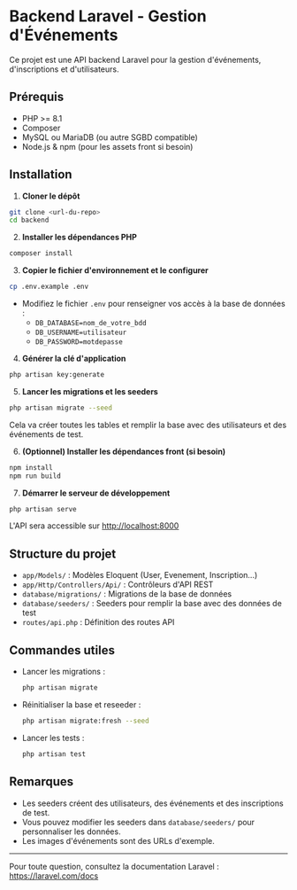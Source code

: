 # Backend Laravel - Gestion d'Événements

Ce projet est une API backend Laravel pour la gestion d'événements, d'inscriptions et d'utilisateurs.

## Prérequis

-   PHP >= 8.1
-   Composer
-   MySQL ou MariaDB (ou autre SGBD compatible)
-   Node.js & npm (pour les assets front si besoin)

## Installation

1. **Cloner le dépôt**

```bash
git clone <url-du-repo>
cd backend
```

2. **Installer les dépendances PHP**

```bash
composer install
```

3. **Copier le fichier d'environnement et le configurer**

```bash
cp .env.example .env
```

-   Modifiez le fichier `.env` pour renseigner vos accès à la base de données :
    -   `DB_DATABASE=nom_de_votre_bdd`
    -   `DB_USERNAME=utilisateur`
    -   `DB_PASSWORD=motdepasse`

4. **Générer la clé d'application**

```bash
php artisan key:generate
```

5. **Lancer les migrations et les seeders**

```bash
php artisan migrate --seed
```

Cela va créer toutes les tables et remplir la base avec des utilisateurs et des événements de test.

6. **(Optionnel) Installer les dépendances front (si besoin)**

```bash
npm install
npm run build
```

7. **Démarrer le serveur de développement**

```bash
php artisan serve
```

L'API sera accessible sur [http://localhost:8000](http://localhost:8000)

## Structure du projet

-   `app/Models/` : Modèles Eloquent (User, Evenement, Inscription...)
-   `app/Http/Controllers/Api/` : Contrôleurs d'API REST
-   `database/migrations/` : Migrations de la base de données
-   `database/seeders/` : Seeders pour remplir la base avec des données de test
-   `routes/api.php` : Définition des routes API

## Commandes utiles

-   Lancer les migrations :
    ```bash
    php artisan migrate
    ```
-   Réinitialiser la base et reseeder :
    ```bash
    php artisan migrate:fresh --seed
    ```
-   Lancer les tests :
    ```bash
    php artisan test
    ```

## Remarques

-   Les seeders créent des utilisateurs, des événements et des inscriptions de test.
-   Vous pouvez modifier les seeders dans `database/seeders/` pour personnaliser les données.
-   Les images d'événements sont des URLs d'exemple.

---

Pour toute question, consultez la documentation Laravel : https://laravel.com/docs
